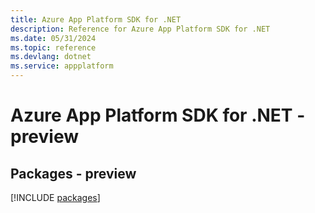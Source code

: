 ```yaml
---
title: Azure App Platform SDK for .NET
description: Reference for Azure App Platform SDK for .NET
ms.date: 05/31/2024
ms.topic: reference
ms.devlang: dotnet
ms.service: appplatform
---
```

# Azure App Platform SDK for .NET - preview
## Packages - preview
[!INCLUDE [packages](app-platform-index.md)]